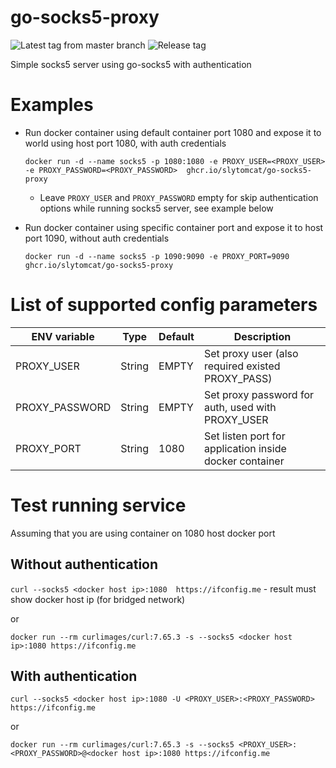 # go-socks5-proxy

![Latest tag from master branch](https://github.com/slytomcat/socks5-server/workflows/Latest%20tag%20from%20master%20branch/badge.svg)
![Release tag](https://github.com/slytomcat/socks5-server/workflows/Release%20tag/badge.svg)

Simple socks5 server using go-socks5 with authentication

# Examples

- Run docker container using default container port 1080 and expose it to world using host port 1080, with auth credentials

    ```docker run -d --name socks5 -p 1080:1080 -e PROXY_USER=<PROXY_USER> -e PROXY_PASSWORD=<PROXY_PASSWORD>  ghcr.io/slytomcat/go-socks5-proxy```

    - Leave `PROXY_USER` and `PROXY_PASSWORD` empty for skip authentication options while running socks5 server, see example below

- Run docker container using specific container port and expose it to host port 1090, without auth credentials

    ```docker run -d --name socks5 -p 1090:9090 -e PROXY_PORT=9090 ghcr.io/slytomcat/go-socks5-proxy```

# List of supported config parameters

|ENV variable|Type|Default|Description|
|------------|----|-------|-----------|
|PROXY_USER|String|EMPTY|Set proxy user (also required existed PROXY_PASS)|
|PROXY_PASSWORD|String|EMPTY|Set proxy password for auth, used with PROXY_USER|
|PROXY_PORT|String|1080|Set listen port for application inside docker container|


# Test running service

Assuming that you are using container on 1080 host docker port

## Without authentication

```curl --socks5 <docker host ip>:1080  https://ifconfig.me``` - result must show docker host ip (for bridged network)

or

```docker run --rm curlimages/curl:7.65.3 -s --socks5 <docker host ip>:1080 https://ifconfig.me```

## With authentication

```curl --socks5 <docker host ip>:1080 -U <PROXY_USER>:<PROXY_PASSWORD> https://ifconfig.me```

or

```docker run --rm curlimages/curl:7.65.3 -s --socks5 <PROXY_USER>:<PROXY_PASSWORD>@<docker host ip>:1080 https://ifconfig.me```
